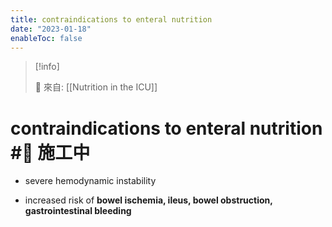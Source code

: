 ```yaml
---
title: contraindications to enteral nutrition
date: "2023-01-18"
enableToc: false
---
```


> [!info]
>
> 🌱 來自: [[Nutrition in the ICU]]

# contraindications to enteral nutrition #🚧 施工中


* severe hemodynamic instability

* increased risk of **bowel ischemia, ileus, bowel obstruction, gastrointestinal bleeding**
